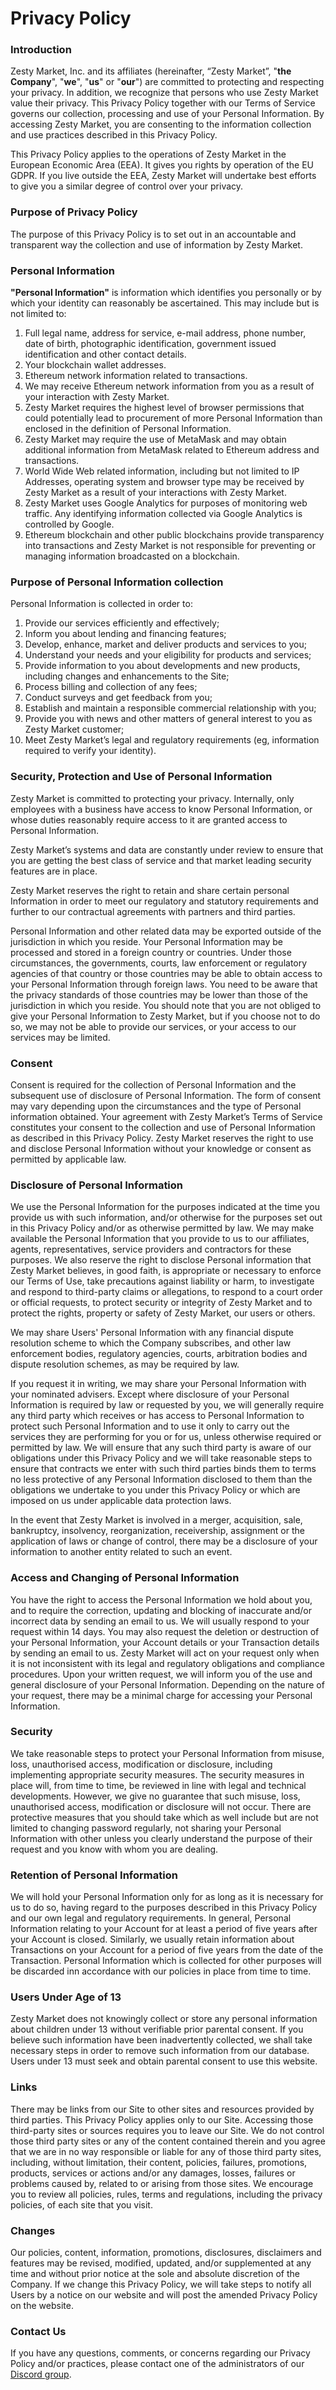 # Privacy Policy

### Introduction

Zesty Market, Inc. and its affiliates \(hereinafter, “Zesty Market”, "**the Company**", "**we**", "**us**" or "**our**"\) are committed to protecting and respecting your privacy. In addition, we recognize that persons who use Zesty Market value their privacy. This Privacy Policy together with our Terms of Service governs our collection, processing and use of your Personal Information. By accessing Zesty Market, you are consenting to the information collection and use practices described in this Privacy Policy.

This Privacy Policy applies to the operations of Zesty Market in the European Economic Area \(EEA\). It gives you rights by operation of the EU GDPR. If you live outside the EEA, Zesty Market will undertake best efforts to give you a similar degree of control over your privacy.

### Purpose of Privacy Policy

The purpose of this Privacy Policy is to set out in an accountable and transparent way the collection and use of information by Zesty Market.

### Personal Information

**"Personal Information"** is information which identifies you personally or by which your identity can reasonably be ascertained. This may include but is not limited to:

1. Full legal name, address for service, e-mail address, phone number, date of birth, photographic identification, government issued identification and other contact details.
2. Your blockchain wallet addresses.
3. Ethereum network information related to transactions.
4. We may receive Ethereum network information from you as a result of your interaction with Zesty Market.
5. Zesty Market requires the highest level of browser permissions that could potentially lead to procurement of more Personal Information than enclosed in the definition of Personal Information.
6. Zesty Market may require the use of MetaMask and may obtain additional information from MetaMask related to Ethereum address and transactions.
7. World Wide Web related information, including but not limited to IP Addresses, operating system and browser type may be received by Zesty Market as a result of your interactions with Zesty Market.
8. Zesty Market uses Google Analytics for purposes of monitoring web traffic. Any identifying information collected via Google Analytics is controlled by Google.
9. Ethereum blockchain and other public blockchains provide transparency into transactions and Zesty Market is not responsible for preventing or managing information broadcasted on a blockchain.

### Purpose of Personal Information collection

Personal Information is collected in order to:

1. Provide our services efficiently and effectively;
2. Inform you about lending and financing features;
3. Develop, enhance, market and deliver products and services to you;
4. Understand your needs and your eligibility for products and services;
5. Provide information to you about developments and new products, including changes and enhancements to the Site;
6. Process billing and collection of any fees;
7. Conduct surveys and get feedback from you;
8. Establish and maintain a responsible commercial relationship with you;
9. Provide you with news and other matters of general interest to you as Zesty Market customer;
10. Meet Zesty Market’s legal and regulatory requirements \(eg, information required to verify your identity\).

### Security, Protection and Use of Personal Information

Zesty Market is committed to protecting your privacy. Internally, only employees with a business have access to know Personal Information, or whose duties reasonably require access to it are granted access to Personal Information.

Zesty Market’s systems and data are constantly under review to ensure that you are getting the best class of service and that market leading security features are in place.

Zesty Market reserves the right to retain and share certain personal Information in order to meet our regulatory and statutory requirements and further to our contractual agreements with partners and third parties.

Personal Information and other related data may be exported outside of the jurisdiction in which you reside. Your Personal Information may be processed and stored in a foreign country or countries. Under those circumstances, the governments, courts, law enforcement or regulatory agencies of that country or those countries may be able to obtain access to your Personal Information through foreign laws. You need to be aware that the privacy standards of those countries may be lower than those of the jurisdiction in which you reside. You should note that you are not obliged to give your Personal Information to Zesty Market, but if you choose not to do so, we may not be able to provide our services, or your access to our services may be limited.

### Consent

Consent is required for the collection of Personal Information and the subsequent use of disclosure of Personal Information. The form of consent may vary depending upon the circumstances and the type of Personal information obtained. Your agreement with Zesty Market’s Terms of Service constitutes your consent to the collection and use of Personal Information as described in this Privacy Policy. Zesty Market reserves the right to use and disclose Personal Information without your knowledge or consent as permitted by applicable law.

### Disclosure of Personal Information

We use the Personal Information for the purposes indicated at the time you provide us with such information, and/or otherwise for the purposes set out in this Privacy Policy and/or as otherwise permitted by law. We may make available the Personal Information that you provide to us to our affiliates, agents, representatives, service providers and contractors for these purposes. We also reserve the right to disclose Personal information that Zesty Market believes, in good faith, is appropriate or necessary to enforce our Terms of Use, take precautions against liability or harm, to investigate and respond to third-party claims or allegations, to respond to a court order or official requests, to protect security or integrity of Zesty Market and to protect the rights, property or safety of Zesty Market, our users or others.

We may share Users' Personal Information with any financial dispute resolution scheme to which the Company subscribes, and other law enforcement bodies, regulatory agencies, courts, arbitration bodies and dispute resolution schemes, as may be required by law.

If you request it in writing, we may share your Personal Information with your nominated advisers. Except where disclosure of your Personal Information is required by law or requested by you, we will generally require any third party which receives or has access to Personal Information to protect such Personal Information and to use it only to carry out the services they are performing for you or for us, unless otherwise required or permitted by law. We will ensure that any such third party is aware of our obligations under this Privacy Policy and we will take reasonable steps to ensure that contracts we enter with such third parties binds them to terms no less protective of any Personal Information disclosed to them than the obligations we undertake to you under this Privacy Policy or which are imposed on us under applicable data protection laws.

In the event that Zesty Market is involved in a merger, acquisition, sale, bankruptcy, insolvency, reorganization, receivership, assignment or the application of laws or change of control, there may be a disclosure of your information to another entity related to such an event.

### Access and Changing of Personal Information

You have the right to access the Personal Information we hold about you, and to require the correction, updating and blocking of inaccurate and/or incorrect data by sending an email to us. We will usually respond to your request within 14 days. You may also request the deletion or destruction of your Personal Information, your Account details or your Transaction details by sending an email to us. Zesty Market will act on your request only when it is not inconsistent with its legal and regulatory obligations and compliance procedures. Upon your written request, we will inform you of the use and general disclosure of your Personal Information. Depending on the nature of your request, there may be a minimal charge for accessing your Personal Information.

### Security

We take reasonable steps to protect your Personal Information from misuse, loss, unauthorised access, modification or disclosure, including implementing appropriate security measures. The security measures in place will, from time to time, be reviewed in line with legal and technical developments. However, we give no guarantee that such misuse, loss, unauthorised access, modification or disclosure will not occur. There are protective measures that you should take which as well include but are not limited to changing password regularly, not sharing your Personal Information with other unless you clearly understand the purpose of their request and you know with whom you are dealing.

### Retention of Personal Information

We will hold your Personal Information only for as long as it is necessary for us to do so, having regard to the purposes described in this Privacy Policy and our own legal and regulatory requirements. In general, Personal Information relating to your Account for at least a period of five years after your Account is closed. Similarly, we usually retain information about Transactions on your Account for a period of five years from the date of the Transaction. Personal Information which is collected for other purposes will be discarded inn accordance with our policies in place from time to time.

### Users Under Age of 13

Zesty Market does not knowingly collect or store any personal information about children under 13 without verifiable prior parental consent. If you believe such information have been inadvertently collected, we shall take necessary steps in order to remove such information from our database. Users under 13 must seek and obtain parental consent to use this website.

### Links

There may be links from our Site to other sites and resources provided by third parties. This Privacy Policy applies only to our Site. Accessing those third-party sites or sources requires you to leave our Site. We do not control those third party sites or any of the content contained therein and you agree that we are in no way responsible or liable for any of those third party sites, including, without limitation, their content, policies, failures, promotions, products, services or actions and/or any damages, losses, failures or problems caused by, related to or arising from those sites. We encourage you to review all policies, rules, terms and regulations, including the privacy policies, of each site that you visit.

### Changes

Our policies, content, information, promotions, disclosures, disclaimers and features may be revised, modified, updated, and/or supplemented at any time and without prior notice at the sole and absolute discretion of the Company. If we change this Privacy Policy, we will take steps to notify all Users by a notice on our website and will post the amended Privacy Policy on the website.

### Contact Us

If you have any questions, comments, or concerns regarding our Privacy Policy and/or practices, please contact one of the administrators of our [Discord group](https://discord.com/invite/hSXTGvAcSs).

